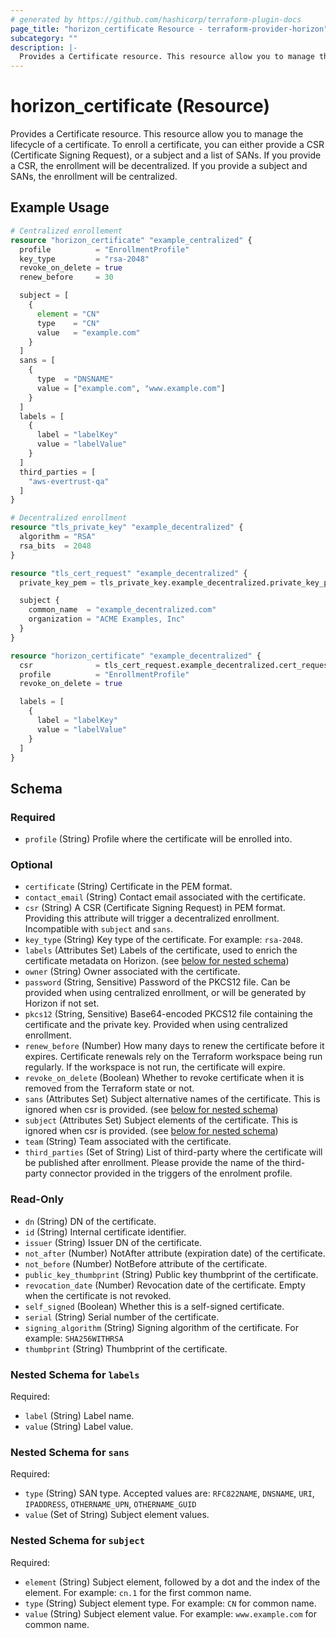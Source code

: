 ```yaml
---
# generated by https://github.com/hashicorp/terraform-plugin-docs
page_title: "horizon_certificate Resource - terraform-provider-horizon"
subcategory: ""
description: |-
  Provides a Certificate resource. This resource allow you to manage the lifecycle of a certificate. To enroll a certificate, you can either provide a CSR (Certificate Signing Request), or a subject and a list of SANs. If you provide a CSR, the enrollment will be decentralized. If you provide a subject and SANs, the enrollment will be centralized.
---
```


# horizon_certificate (Resource)

Provides a Certificate resource. This resource allow you to manage the lifecycle of a certificate. To enroll a certificate, you can either provide a CSR (Certificate Signing Request), or a subject and a list of SANs. If you provide a CSR, the enrollment will be decentralized. If you provide a subject and SANs, the enrollment will be centralized.

## Example Usage

```terraform
# Centralized enrollement
resource "horizon_certificate" "example_centralized" {
  profile          = "EnrollmentProfile"
  key_type         = "rsa-2048"
  revoke_on_delete = true
  renew_before     = 30

  subject = [
    {
      element = "CN"
      type    = "CN"
      value   = "example.com"
    }
  ]
  sans = [
    {
      type  = "DNSNAME"
      value = ["example.com", "www.example.com"]
    }
  ]
  labels = [
    {
      label = "labelKey"
      value = "labelValue"
    }
  ]
  third_parties = [
    "aws-evertrust-qa"
  ]
}

# Decentralized enrollment
resource "tls_private_key" "example_decentralized" {
  algorithm = "RSA"
  rsa_bits  = 2048
}

resource "tls_cert_request" "example_decentralized" {
  private_key_pem = tls_private_key.example_decentralized.private_key_pem

  subject {
    common_name  = "example_decentralized.com"
    organization = "ACME Examples, Inc"
  }
}

resource "horizon_certificate" "example_decentralized" {
  csr              = tls_cert_request.example_decentralized.cert_request_pem
  profile          = "EnrollmentProfile"
  revoke_on_delete = true

  labels = [
    {
      label = "labelKey"
      value = "labelValue"
    }
  ]
}
```

<!-- schema generated by tfplugindocs -->
## Schema

### Required

- `profile` (String) Profile where the certificate will be enrolled into.

### Optional

- `certificate` (String) Certificate in the PEM format.
- `contact_email` (String) Contact email associated with the certificate.
- `csr` (String) A CSR (Certificate Signing Request) in PEM format. Providing this attribute will trigger a decentralized enrollment. Incompatible with `subject` and `sans`.
- `key_type` (String) Key type of the certificate. For example: `rsa-2048`.
- `labels` (Attributes Set) Labels of the certificate, used to enrich the certificate metadata on Horizon. (see [below for nested schema](#nestedatt--labels))
- `owner` (String) Owner associated with the certificate.
- `password` (String, Sensitive) Password of the PKCS12 file. Can be provided when using centralized enrollment, or will be generated by Horizon if not set.
- `pkcs12` (String, Sensitive) Base64-encoded PKCS12 file containing the certificate and the private key. Provided when using centralized enrollment.
- `renew_before` (Number) How many days to renew the certificate before it expires. Certificate renewals rely on the Terraform workspace being run regularly. If the workspace is not run, the certificate will expire.
- `revoke_on_delete` (Boolean) Whether to revoke certificate when it is removed from the Terraform state or not.
- `sans` (Attributes Set) Subject alternative names of the certificate. This is ignored when csr is provided. (see [below for nested schema](#nestedatt--sans))
- `subject` (Attributes Set) Subject elements of the certificate. This is ignored when csr is provided. (see [below for nested schema](#nestedatt--subject))
- `team` (String) Team associated with the certificate.
- `third_parties` (Set of String) List of third-party where the certificate will be published after enrollment. Please provide the name of the third-party connector provided in the triggers of the enrolment profile.

### Read-Only

- `dn` (String) DN of the certificate.
- `id` (String) Internal certificate identifier.
- `issuer` (String) Issuer DN of the certificate.
- `not_after` (Number) NotAfter attribute (expiration date) of the certificate.
- `not_before` (Number) NotBefore attribute of the certificate.
- `public_key_thumbprint` (String) Public key thumbprint of the certificate.
- `revocation_date` (Number) Revocation date of the certificate. Empty when the certificate is not revoked.
- `self_signed` (Boolean) Whether this is a self-signed certificate.
- `serial` (String) Serial number of the certificate.
- `signing_algorithm` (String) Signing algorithm of the certificate. For example: `SHA256WITHRSA`
- `thumbprint` (String) Thumbprint of the certificate.

<a id="nestedatt--labels"></a>
### Nested Schema for `labels`

Required:

- `label` (String) Label name.
- `value` (String) Label value.


<a id="nestedatt--sans"></a>
### Nested Schema for `sans`

Required:

- `type` (String) SAN type. Accepted values are: `RFC822NAME`, `DNSNAME`, `URI`, `IPADDRESS`, `OTHERNAME_UPN`, `OTHERNAME_GUID`
- `value` (Set of String) Subject element values.


<a id="nestedatt--subject"></a>
### Nested Schema for `subject`

Required:

- `element` (String) Subject element, followed by a dot and the index of the element. For example: `cn.1` for the first common name.
- `type` (String) Subject element type. For example: `CN` for common name.
- `value` (String) Subject element value. For example: `www.example.com` for common name.

